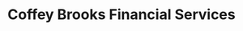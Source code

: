 ---
title: "Coffey Brooks Financial Services"
url: /clacton-on-sea/coffey-brooks-financial-services/
shop: shop
---